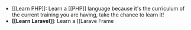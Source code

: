 
- [[Learn PHP]]: Learn a [[PHP]] language because it's the curriculum of the current training you are having, take the chance to learn it!
- **[[Learn Laravel]]**: Learn a [[Larave Frame 